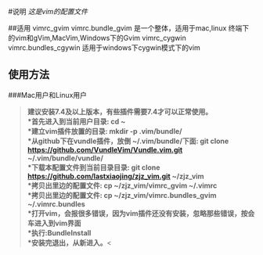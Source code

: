 #说明
*这是vim的配置文件*

##适用
vimrc_gvim vimrc.bundle_gvim 是一个整体，适用于mac,linux 终端下的vim和gVim,MacVim,Windows下的Gvim
vimrc_cygwin vimrc.bundles_cgywin 适用于windows下cygwin模式下的vim

## 使用方法
###Mac用户和Linux用户
>**建议安装7.4及以上版本，有些插件需要7.4才可以正常使用。  
*首先进入到当前用户目录: cd ~  
*建立vim插件放置的目录:  mkdir -p .vim/bundle/  
*从github下在vundle插件，放倒 ~/.vim/bundle/下面:  git clone https://github.com/VundleVim/Vundle.vim.git ~/.vim/bundle/vundle/  
*下载本配置文件到当前目录目录: git clone https://github.com/lastxiaojing/zjz_vim.git ~/zjz_vim  
*拷贝出里边的配置文件: cp ~/zjz_vim/vimrc_gvim ~/.vimrc  
*拷贝出里边的配置文件: cp ~/zjz_vim/vimrc.bundles_gvim ~/.vimrc.bundles  
*打开vim，会报很多错误，因为vim插件还没有安装，忽略那些错误，按会车进入到vim界面  
*执行:BundleInstall  
*安装完退出，从新进入。**<  
